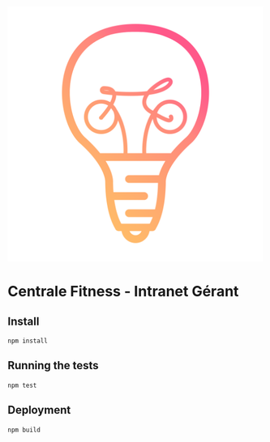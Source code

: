 ![alt text](https://github.com/CentraleFitness/intra_gerant/blob/master/public/img/logo_cf.png)

# Centrale Fitness - Intranet Gérant

## Install


```
npm install
```


## Running the tests

```
npm test
```


## Deployment

```
npm build
```
